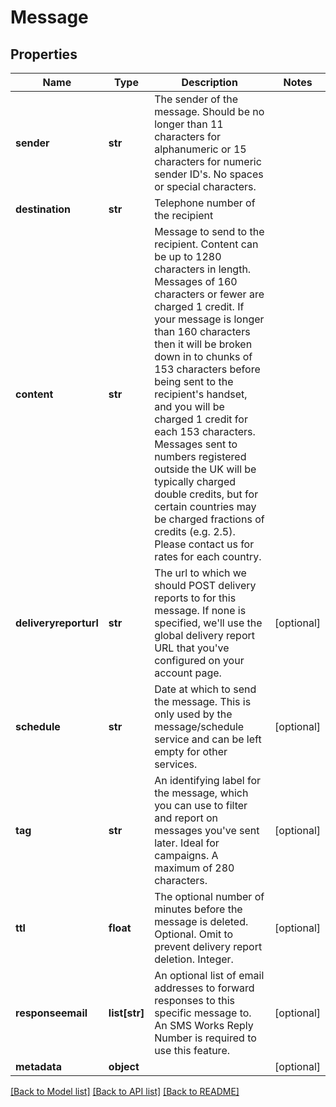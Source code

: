 # Message

## Properties
Name | Type | Description | Notes
------------ | ------------- | ------------- | -------------
**sender** | **str** | The sender of the message. Should be no longer than 11 characters for alphanumeric or 15 characters for numeric sender ID&#x27;s. No spaces or special characters. | 
**destination** | **str** | Telephone number of the recipient | 
**content** | **str** | Message to send to the recipient. Content can be up to 1280 characters in length. Messages of 160 characters or fewer are charged 1 credit. If your message is longer than 160 characters then it will be broken down in to chunks of 153 characters before being sent to the recipient&#x27;s handset, and you will be charged 1 credit for each 153 characters. Messages sent to numbers registered outside the UK will be typically charged double credits, but for certain countries may be charged fractions of credits (e.g. 2.5). Please contact us for rates for each country. | 
**deliveryreporturl** | **str** | The url to which we should POST delivery reports to for this message. If none is specified, we&#x27;ll use the global delivery report URL that you&#x27;ve configured on your account page. | [optional] 
**schedule** | **str** | Date at which to send the message. This is only used by the message/schedule service and can be left empty for other services. | [optional] 
**tag** | **str** | An identifying label for the message, which you can use to filter and report on messages you&#x27;ve sent later. Ideal for campaigns. A maximum of 280 characters. | [optional] 
**ttl** | **float** | The optional number of minutes before the message is deleted. Optional. Omit to prevent delivery report deletion. Integer. | [optional] 
**responseemail** | **list[str]** | An optional list of email addresses to forward responses to this specific message to. An SMS Works Reply Number is required to use this feature. | [optional] 
**metadata** | **object** |  | [optional] 

[[Back to Model list]](../README.md#documentation-for-models) [[Back to API list]](../README.md#documentation-for-api-endpoints) [[Back to README]](../README.md)

